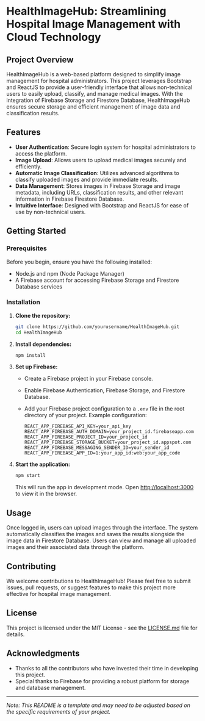 # HealthImageHub: Streamlining Hospital Image Management with Cloud Technology

## Project Overview

HealthImageHub is a web-based platform designed to simplify image management for hospital administrators. This project leverages Bootstrap and ReactJS to provide a user-friendly interface that allows non-technical users to easily upload, classify, and manage medical images. With the integration of Firebase Storage and Firestore Database, HealthImageHub ensures secure storage and efficient management of image data and classification results.

## Features

- **User Authentication**: Secure login system for hospital administrators to access the platform.
- **Image Upload**: Allows users to upload medical images securely and efficiently.
- **Automatic Image Classification**: Utilizes advanced algorithms to classify uploaded images and provide immediate results.
- **Data Management**: Stores images in Firebase Storage and image metadata, including URLs, classification results, and other relevant information in Firebase Firestore Database.
- **Intuitive Interface**: Designed with Bootstrap and ReactJS for ease of use by non-technical users.

## Getting Started

### Prerequisites

Before you begin, ensure you have the following installed:
- Node.js and npm (Node Package Manager)
- A Firebase account for accessing Firebase Storage and Firestore Database services

### Installation

1. **Clone the repository:**

   ```bash
   git clone https://github.com/yourusername/HealthImageHub.git
   cd HealthImageHub
   ```

2. **Install dependencies:**

   ```bash
   npm install
   ```

3. **Set up Firebase:**

   - Create a Firebase project in your Firebase console.
   - Enable Firebase Authentication, Firebase Storage, and Firestore Database.
   - Add your Firebase project configuration to a `.env` file in the root directory of your project. Example configuration:

     ```
     REACT_APP_FIREBASE_API_KEY=your_api_key
     REACT_APP_FIREBASE_AUTH_DOMAIN=your_project_id.firebaseapp.com
     REACT_APP_FIREBASE_PROJECT_ID=your_project_id
     REACT_APP_FIREBASE_STORAGE_BUCKET=your_project_id.appspot.com
     REACT_APP_FIREBASE_MESSAGING_SENDER_ID=your_sender_id
     REACT_APP_FIREBASE_APP_ID=1:your_app_id:web:your_app_code
     ```

4. **Start the application:**

   ```bash
   npm start
   ```

   This will run the app in development mode. Open [http://localhost:3000](http://localhost:3000) to view it in the browser.

## Usage

Once logged in, users can upload images through the interface. The system automatically classifies the images and saves the results alongside the image data in Firestore Database. Users can view and manage all uploaded images and their associated data through the platform.

## Contributing

We welcome contributions to HealthImageHub! Please feel free to submit issues, pull requests, or suggest features to make this project more effective for hospital image management.

## License

This project is licensed under the MIT License - see the [LICENSE.md](LICENSE.md) file for details.

## Acknowledgments

- Thanks to all the contributors who have invested their time in developing this project.
- Special thanks to Firebase for providing a robust platform for storage and database management.

---

*Note: This README is a template and may need to be adjusted based on the specific requirements of your project.*
